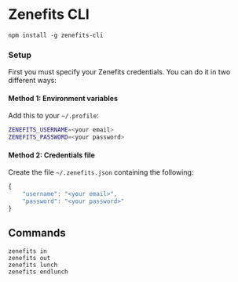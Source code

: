 # Zenefits CLI

```
npm install -g zenefits-cli
```

### Setup

First you must specify your Zenefits credentials. You can do it in two different ways:

#### Method 1: Environment variables

Add this to your `~/.profile`:

```bash
ZENEFITS_USERNAME=<your email>
ZENEFITS_PASSWORD=<your password>
```

#### Method 2: Credentials file

Create the file `~/.zenefits.json` containing the following:

```javascript
{
    "username": "<your email>",
    "password": "<your password>"
}
```
## Commands

```
zenefits in
zenefits out
zenefits lunch
zenefits endlunch
```
